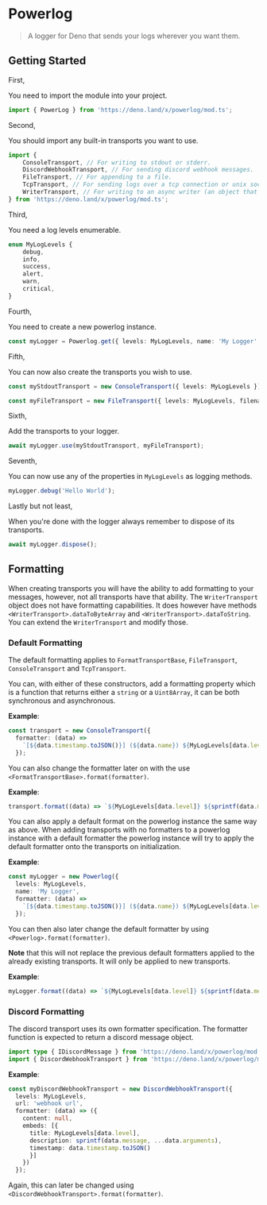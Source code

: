 # Powerlog

<!-- spell-checker:ignore () PowerLog Deno dprint sprintf -->

> A logger for Deno that sends your logs wherever you want them.

## Getting Started

First,

You need to import the module into your project.

```ts
import { PowerLog } from 'https://deno.land/x/powerlog/mod.ts';
```

Second,

You should import any built-in transports you want to use.

```ts
import {
	ConsoleTransport, // For writing to stdout or stderr.
	DiscordWebhookTransport, // For sending discord webhook messages.
	FileTransport, // For appending to a file.
	TcpTransport, // For sending logs over a tcp connection or unix sock.
	WriterTransport, // For writing to an async writer (an object that has .write).
} from 'https://deno.land/x/powerlog/mod.ts';
```

Third,

You need a log levels enumerable.

```ts
enum MyLogLevels {
	debug,
	info,
	success,
	alert,
	warn,
	critical,
}
```

Fourth,

You need to create a new powerlog instance.

```ts
const myLogger = Powerlog.get({ levels: MyLogLevels, name: 'My Logger' });
```

Fifth,

You can now also create the transports you wish to use.

```ts
const myStdoutTransport = new ConsoleTransport({ levels: MyLogLevels });
```

```ts
const myFileTransport = new FileTransport({ levels: MyLogLevels, filename: 'my.log' });
```

Sixth,

Add the transports to your logger.

```ts
await myLogger.use(myStdoutTransport, myFileTransport);
```

Seventh,

You can now use any of the properties in `MyLogLevels` as logging methods.

```ts
myLogger.debug('Hello World');
```

Lastly but not least,

When you're done with the logger always remember to dispose of its transports.

```ts
await myLogger.dispose();
```

## Formatting

When creating transports you will have the ability to add formatting to your messages, however, not all transports have that ability. The `WriterTransport` object does not have formatting capabilities. It does however have methods `<WriterTransport>.dataToByteArray` and `<WriterTransport>.dataToString`. You can extend the `WriterTransport` and modify those.

### Default Formatting

The default formatting applies to `FormatTransportBase`, `FileTransport`, `ConsoleTransport` and `TcpTransport`.

You can, with either of these constructors, add a formatting property which is a function that returns either a `string` or a `Uint8Array`, it can be both synchronous and asynchronous.

**Example**:

<!-- dprint-ignore-start -->

```ts
const transport = new ConsoleTransport({
  formatter: (data) =>
    `[${data.timestamp.toJSON()}] (${data.name}) ${MyLogLevels[data.level]} ${sprintf(data.message, ...data.arguments)}`
  });
```

<!-- dprint-ignore-stop -->

You can also change the formatter later on with the use `<FormatTransportBase>.format(formatter)`.

**Example**:

```ts
transport.format((data) => `${MyLogLevels[data.level]} ${sprintf(data.message, ...data.arguments)}`);
```

You can also apply a default format on the powerlog instance the same way as above. When adding transports with no formatters to a powerlog instance with a default formatter the powerlog instance will try to apply the default formatter onto the transports on initialization.

**Example**:

<!-- dprint-ignore-start -->

```ts
const myLogger = new Powerlog({
  levels: MyLogLevels,
  name: 'My Logger',
  formatter: (data) =>
    `[${data.timestamp.toJSON()}] (${data.name}) ${MyLogLevels[data.level]} ${sprintf(data.message, ...data.arguments)}`
  });
```

<!-- dprint-ignore-stop -->

You can then also later change the default formatter by using `<Powerlog>.format(formatter)`.

**Note** that this will not replace the previous default formatters applied to the already existing transports. It will only be applied to new transports.

**Example**:

```ts
myLogger.format((data) => `${MyLogLevels[data.level]} ${sprintf(data.message, ...data.arguments)}`);
```

### Discord Formatting

The discord transport uses its own formatter specification. The formatter function is expected to return a discord message object.

```ts
import type { IDiscordMessage } from 'https://deno.land/x/powerlog/mod.ts';
import { DiscordWebhookTransport } from 'https://deno.land/x/powerlog/mod.ts';
```

**Example**:

<!-- dprint-ignore-start -->

```ts
const myDiscordWebhookTransport = new DiscordWebhookTransport({
  levels: MyLogLevels,
  url: 'webhook url',
  formatter: (data) => ({
    content: null,
    embeds: [{
      title: MyLogLevels[data.level],
      description: sprintf(data.message, ...data.arguments),
      timestamp: data.timestamp.toJSON()
      }]
    })
  });
```
<!-- dprint-ignore-stop -->

Again, this can later be changed using `<DiscordWebhookTransport>.format(formatter)`.
